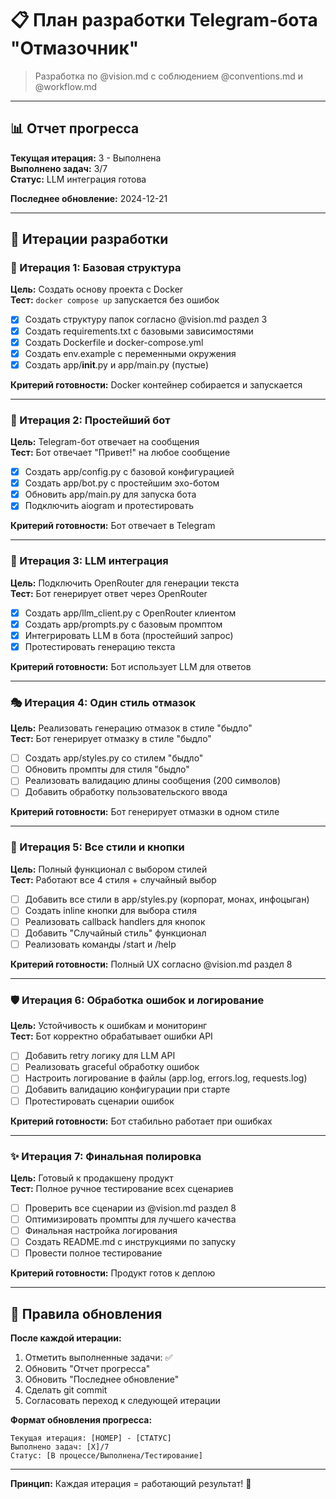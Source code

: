# 📋 План разработки Telegram-бота "Отмазочник"

> Разработка по @vision.md с соблюдением @conventions.md и @workflow.md

---

## 📊 Отчет прогресса

**Текущая итерация:** 3 - Выполнена  
**Выполнено задач:** 3/7  
**Статус:** LLM интеграция готова  

**Последнее обновление:** 2024-12-21

---

## 🎯 Итерации разработки

### 🚀 Итерация 1: Базовая структура
**Цель:** Создать основу проекта с Docker  
**Тест:** `docker compose up` запускается без ошибок

- [x] Создать структуру папок согласно @vision.md раздел 3
- [x] Создать requirements.txt с базовыми зависимостями  
- [x] Создать Dockerfile и docker-compose.yml
- [x] Создать env.example с переменными окружения
- [x] Создать app/__init__.py и app/main.py (пустые)

**Критерий готовности:** Docker контейнер собирается и запускается

---

### 🤖 Итерация 2: Простейший бот
**Цель:** Telegram-бот отвечает на сообщения  
**Тест:** Бот отвечает "Привет!" на любое сообщение

- [x] Создать app/config.py с базовой конфигурацией
- [x] Создать app/bot.py с простейшим эхо-ботом
- [x] Обновить app/main.py для запуска бота
- [x] Подключить aiogram и протестировать

**Критерий готовности:** Бот отвечает в Telegram

---

### 🧠 Итерация 3: LLM интеграция  
**Цель:** Подключить OpenRouter для генерации текста  
**Тест:** Бот генерирует ответ через OpenRouter

- [x] Создать app/llm_client.py с OpenRouter клиентом
- [x] Создать app/prompts.py с базовым промптом
- [x] Интегрировать LLM в бота (простейший запрос)
- [x] Протестировать генерацию текста

**Критерий готовности:** Бот использует LLM для ответов

---

### 🎭 Итерация 4: Один стиль отмазок
**Цель:** Реализовать генерацию отмазок в стиле "быдло"  
**Тест:** Бот генерирует отмазку в стиле "быдло"

- [ ] Создать app/styles.py со стилем "быдло"
- [ ] Обновить промпты для стиля "быдло"
- [ ] Реализовать валидацию длины сообщения (200 символов)
- [ ] Добавить обработку пользовательского ввода

**Критерий готовности:** Бот генерирует отмазки в одном стиле

---

### 🎨 Итерация 5: Все стили и кнопки
**Цель:** Полный функционал с выбором стилей  
**Тест:** Работают все 4 стиля + случайный выбор

- [ ] Добавить все стили в app/styles.py (корпорат, монах, инфоцыган)
- [ ] Создать inline кнопки для выбора стиля
- [ ] Реализовать callback handlers для кнопок  
- [ ] Добавить "Случайный стиль" функционал
- [ ] Реализовать команды /start и /help

**Критерий готовности:** Полный UX согласно @vision.md раздел 8

---

### 🛡️ Итерация 6: Обработка ошибок и логирование
**Цель:** Устойчивость к ошибкам и мониторинг  
**Тест:** Бот корректно обрабатывает ошибки API

- [ ] Добавить retry логику для LLM API
- [ ] Реализовать graceful обработку ошибок
- [ ] Настроить логирование в файлы (app.log, errors.log, requests.log)
- [ ] Добавить валидацию конфигурации при старте
- [ ] Протестировать сценарии ошибок

**Критерий готовности:** Бот стабильно работает при ошибках

---

### ✨ Итерация 7: Финальная полировка
**Цель:** Готовый к продакшену продукт  
**Тест:** Полное ручное тестирование всех сценариев

- [ ] Проверить все сценарии из @vision.md раздел 8
- [ ] Оптимизировать промпты для лучшего качества
- [ ] Финальная настройка логирования
- [ ] Создать README.md с инструкциями по запуску
- [ ] Провести полное тестирование

**Критерий готовности:** Продукт готов к деплою

---

## 📝 Правила обновления

**После каждой итерации:**
1. Отметить выполненные задачи: ✅
2. Обновить "Отчет прогресса" 
3. Обновить "Последнее обновление"
4. Сделать git commit
5. Согласовать переход к следующей итерации

**Формат обновления прогресса:**
```
Текущая итерация: [НОМЕР] - [СТАТУС]
Выполнено задач: [X]/7
Статус: [В процессе/Выполнена/Тестирование]
```

---

**Принцип:** Каждая итерация = работающий результат! 🚀
